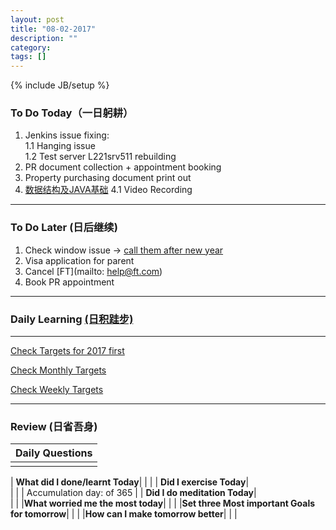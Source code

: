 ```yaml
---
layout: post
title: "08-02-2017"
description: ""
category: 
tags: []
---
```

{% include JB/setup %}

### To Do Today（一日躬耕）

1. Jenkins issue fixing: <br />
	1.1 Hanging issue <br />
	1.2 Test server L221srv511 rebuilding 
2. PR document collection + appointment booking 
3. Property purchasing document print out
4. [数据结构及JAVA基础](https://www.bittiger.io/livecourses/9jfxfp77uQm5ZTMJJ)	
	4.1 Video Recording 

---

### To Do Later (日后继续) 

1. Check window issue -> [call them after new year](http://neil526.tripod.com/) 
2. Visa application for parent
3. Cancel [FT](mailto: help@ft.com)
4. Book PR appointment 

---

### Daily Learning [(日积跬步)](https://yitianxu.github.io/2017/01/05/learning-summary)


---

[Check Targets for 2017 first](https://yitianxu.github.io/2016/12/30/resolution-for-2017)

[Check Monthly Targets](https://yitianxu.github.io/pages/monthly%20targets/Monthly)

[Check Weekly Targets](https://yitianxu.github.io/pages/weekly%20targets/Weekly%20Targets) 

---

### Review (日省吾身)

| Daily Questions                   |                                           
|:----------------------------------|
|                                   |

| **What did I done/learnt Today**| 
|    |
| **Did I exercise Today**|          
|     |
| Accumulation day:  of 365   |
| **Did I do meditation Today**|          
|     |
|**What worried me the most today**|
|                                |
|**Set three Most important Goals for tomorrow**|
|                                        |
|**How can I make tomorrow better**|
|                          |